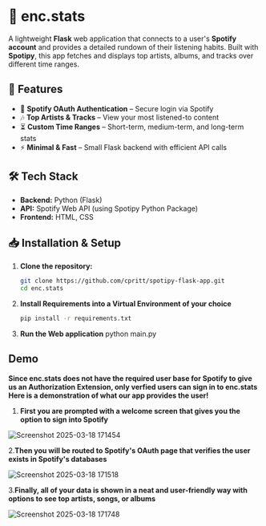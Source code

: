 # 🎵 enc.stats 

A lightweight **Flask** web application that connects to a user's **Spotify account** and provides a detailed rundown of their listening habits. Built with **Spotipy**, this app fetches and displays top artists, albums, and tracks over different time ranges.  

## 🚀 Features  
- 🔑 **Spotify OAuth Authentication** – Secure login via Spotify  
- 🎶 **Top Artists & Tracks** – View your most listened-to content  
- ⏳ **Custom Time Ranges** – Short-term, medium-term, and long-term stats  
- ⚡ **Minimal & Fast** – Small Flask backend with efficient API calls  

## 🛠 Tech Stack  
- **Backend:** Python (Flask)  
- **API:** Spotify Web API  (using Spotipy Python Package)
- **Frontend:** HTML, CSS

## 📥 Installation & Setup  

1. **Clone the repository:**  
   ```sh
   git clone https://github.com/cpritt/spotipy-flask-app.git  
   cd enc.stats
2. **Install Requirements into a Virtual Environment of your choice**
   ```sh
   pip install -r requirements.txt
3. **Run the Web application**
   python main.py

## Demo
**Since enc.stats does not have the required user base for Spotify to give us an Authorization Extension, only verfied users can sign in to enc.stats**
**Here is a demonstration of what our app provides the user!**
1. **First you are prompted with a welcome screen that gives you the option to sign into Spotify**
   
![Screenshot 2025-03-18 171454](https://github.com/user-attachments/assets/28448fdb-e52f-4af0-8a99-cc840d6b59e3)



2.**Then you will be routed to Spotify's OAuth page that verifies the user exists in Spotify's databases**

![Screenshot 2025-03-18 171518](https://github.com/user-attachments/assets/0e1ab8d3-081e-4fad-9f65-7c55acc93d55)



3.**Finally, all of your data is shown in a neat and user-friendly way with options to see top artists, songs, or albums**

![Screenshot 2025-03-18 171748](https://github.com/user-attachments/assets/fca69d5a-6e28-4ba7-adf8-2166e856888b)

